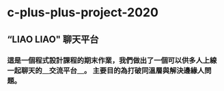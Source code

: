 # c-plus-plus-project-2020

## “LIAO LIAO" 聊天平台
###   這是一個程式設計課程的期末作業，我們做出了一個可以供多人上線一起聊天的＿交流平台＿。 主要目的為打破同溫層與解決邊緣人問題。
